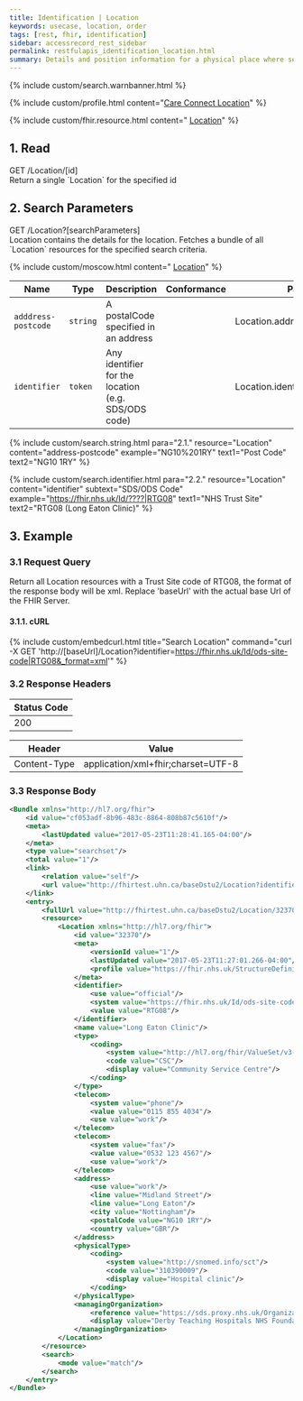 ```yaml
---
title: Identification | Location
keywords: usecase, location, order
tags: [rest, fhir, identification]
sidebar: accessrecord_rest_sidebar
permalink: restfulapis_identification_location.html
summary: Details and position information for a physical place where services are provided and resources and participants may be stored, found, contained or accommodated.
---
```

{% include custom/search.warnbanner.html %}

{% include custom/profile.html content="[Care Connect Location](http://www.interopen.org/candidate-profiles/care-connect/CareConnect-Location-1.html)" %}

{% include custom/fhir.resource.html content=" [Location](https://www.hl7.org/fhir/DSTU2/location.html#search)" %}

## 1. Read ##

<div markdown="span" class="alert alert-success" role="alert">
GET /Location/[id]</div>
Return a single `Location` for the specified id

## 2. Search Parameters ##

<div markdown="span" class="alert alert-success" role="alert">
GET /Location?[searchParameters]</div>
Location contains the details for the location. Fetches a bundle of all `Location` resources for the specified search criteria.

{% include custom/moscow.html content=" [Location](https://www.hl7.org/fhir/DSTU2/location.html#search)" %}

| Name | Type | Description | Conformance  | Path |
|------|------|-------------|-------|------|
| `adddress-postcode` | `string` | A postalCode specified in an address |  | Location.address.postalCode |
| `identifier` | `token` | 	Any identifier for the location (e.g. SDS/ODS code) |  | 	Location.identifier |

{% include custom/search.string.html para="2.1." resource="Location" content="address-postcode"  example="NG10%201RY" text1="Post Code" text2="NG10 1RY" %}

{% include custom/search.identifier.html para="2.2." resource="Location" content="identifier" subtext="SDS/ODS Code" example="https://fhir.nhs.uk/Id/????|RTG08" text1="NHS Trust Site" text2="RTG08 (Long Eaton Clinic)" %}

## 3. Example ##

### 3.1 Request Query ###

Return all Location resources with a Trust Site code of RTG08, the format of the response body will be xml. Replace 'baseUrl' with the actual base Url of the FHIR Server.

#### 3.1.1. cURL ####

{% include custom/embedcurl.html title="Search Location" command="curl -X GET  'http://[baseUrl]/Location?identifier=https://fhir.nhs.uk/Id/ods-site-code|RTG08&_format=xml'" %}

### 3.2 Response Headers ###

| Status Code |
|----------------|
|200 |

| Header | Value |
|-----------------|---------|
| Content-Type  | application/xml+fhir;charset=UTF-8 |

### 3.3 Response Body ###

```xml
<Bundle xmlns="http://hl7.org/fhir">
    <id value="cf053adf-8b96-483c-8864-808b87c5610f"/>
    <meta>
        <lastUpdated value="2017-05-23T11:28:41.165-04:00"/>
    </meta>
    <type value="searchset"/>
    <total value="1"/>
    <link>
        <relation value="self"/>
        <url value="http://fhirtest.uhn.ca/baseDstu2/Location?identifier=https%3A%2F%2Ffhir.nhs.uk%2FId%2Fods-site-code%7CRTG08"/>
    </link>
    <entry>
        <fullUrl value="http://fhirtest.uhn.ca/baseDstu2/Location/32370"/>
        <resource>
            <Location xmlns="http://hl7.org/fhir">
                <id value="32370"/>
                <meta>
                    <versionId value="1"/>
                    <lastUpdated value="2017-05-23T11:27:01.266-04:00"/>
                    <profile value="https://fhir.nhs.uk/StructureDefinition/CareConnect-Location-1"/>
                </meta>
                <identifier>
                    <use value="official"/>
                    <system value="https://fhir.nhs.uk/Id/ods-site-code"/>
                    <value value="RTG08"/>
                </identifier>
                <name value="Long Eaton Clinic"/>
                <type>
                    <coding>
                        <system value="http://hl7.org/fhir/ValueSet/v3-ServiceDeliveryLocationRoleType"/>
                        <code value="CSC"/>
                        <display value="Community Service Centre"/>
                    </coding>
                </type>
                <telecom>
                    <system value="phone"/>
                    <value value="0115 855 4034"/>
                    <use value="work"/>
                </telecom>
                <telecom>
                    <system value="fax"/>
                    <value value="0532 123 4567"/>
                    <use value="work"/>
                </telecom>
                <address>
                    <use value="work"/>
                    <line value="Midland Street"/>
                    <line value="Long Eaton"/>
                    <city value="Nottingham"/>
                    <postalCode value="NG10 1RY"/>
                    <country value="GBR"/>
                </address>
                <physicalType>
                    <coding>
                        <system value="http://snomed.info/sct"/>
                        <code value="310390009"/>
                        <display value="Hospital clinic"/>
                    </coding>
                </physicalType>
                <managingOrganization>
                    <reference value="https://sds.proxy.nhs.uk/Organization/Organization/RTG"/>
                    <display value="Derby Teaching Hospitals NHS Foundation Trust"/>
                </managingOrganization>
            </Location>
        </resource>
        <search>
            <mode value="match"/>
        </search>
    </entry>
</Bundle>
```
